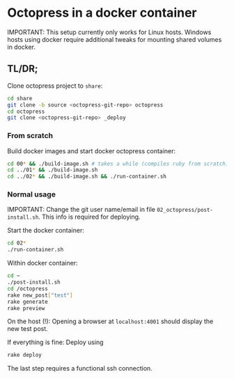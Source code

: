 # Octopress in a docker container

IMPORTANT: This setup currently only works for Linux hosts. Windows hosts using docker require additional tweaks for mounting shared volumes in docker.

## TL/DR;

Clone octopress project to `share`:

```sh
cd share
git clone -b source <octopress-git-repo> octopress
cd octopress
git clone <octopress-git-repo> _deploy
```

### From scratch

Build docker images and start docker octopress container:

```sh
cd 00* && ./build-image.sh # takes a while (compiles ruby from scratch)
cd ../01* && ./build-image.sh
cd ../02* && ./build-image.sh && ./run-container.sh
```

### Normal usage

IMPORTANT: Change the git user name/email in file `02_octopress/post-install.sh`. This info is required for deploying.

Start the docker container:

```sh
cd 02*
./run-container.sh
```

Within docker container:

```sh
cd ~
./post-install.sh
cd /octopress
rake new_post["test"]
rake generate
rake preview
```

On the host (!): Opening a browser at `localhost:4001` should display the new test post.

If everything is fine: Deploy using

```sh
rake deploy
```

The last step requires a functional ssh connection.

